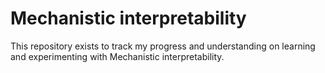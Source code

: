 # Mechanistic interpretability
This repository exists to track my progress and understanding on learning and experimenting with Mechanistic interpretability.
